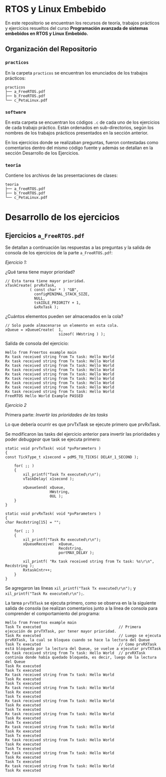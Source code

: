 # RTOS y Linux Embebido 

En este repositorio se encuentran los recursos de teoría, trabajos prácticos y ejercicios resueltos del curso **Programación avanzada de sistemas embebidos en RTOS y Linux Embebido.**

## Organización del Repositorio

### `practicos`

En la carpeta `practicos` se encuentran los enunciados de los trabajos prácticos: 

```
practicos
├── a_FreeRTOS.pdf
├── b_FreeRTOS.pdf
└── c_PetaLinux.pdf
```

### `software`

En esta carpeta se encuentran los códigos `.c` de cada uno de los ejercicios de cada trabajo práctico. Están ordenados en sub-directorios, según los nombres de los trabajos prácticos presentados en la sección anterior. 

En los ejercicios donde se realizaban preguntas, fueron contestadas como comentarios dentro del mismo código fuente y además se detallan en la sección Desarrollo de los Ejercicios. 

### `teoria`

Contiene los archivos de las presentaciones de clases:

```
teoria
├── a_freeRTOS.pdf
├── b_freeRTOS.pdf
└── c_PetaLinux.pdf
```


# Desarrollo de los ejercicios

## Ejercicios `a_FreeRTOS.pdf`

Se detallan a continuación las respuestas a las preguntas y la salida de consola de los ejercicios de la parte `a_FreeRTOS.pdf`:

*Ejercicio 1:*

¿Qué tarea tiene mayor prioridad?

```
// Esta tarea tiene mayor prioridad.
xTaskCreate( prvRxTask,
           ( const char * ) "GB",
             configMINIMAL_STACK_SIZE,
             NULL,
             tskIDLE_PRIORITY + 1,
             &xRxTask );
```

¿Cuántos elementos pueden ser almacenados en la cola?

```
// Solo puede almacenarse un elemento en esta cola.
xQueue = xQueueCreate( 	1, 
                        sizeof( HWstring ) );
```

Salida de consola del ejercicio: 

```
Hello from Freertos example main
Rx task received string from Tx task: Hello World
Rx task received string from Tx task: Hello World
Rx task received string from Tx task: Hello World
Rx task received string from Tx task: Hello World
Rx task received string from Tx task: Hello World
Rx task received string from Tx task: Hello World
Rx task received string from Tx task: Hello World
Rx task received string from Tx task: Hello World
Rx task received string from Tx task: Hello World
FreeRTOS Hello World Example PASSED
```

*Ejercicio 2*

Primera parte: *Invertir las prioridades de las tasks* 

Lo que debería ocurrir es que prvTxTask se ejecute primero que prvRxTask.

Se modificaron las tasks del ejercicio anterior para invertir las prioridades y poder *debuggear* que task se ejecuta primero: 

```
static void prvTxTask( void *pvParameters )
{
const TickType_t x1second = pdMS_TO_TICKS( DELAY_1_SECOND );

    for( ;; )
    {
        xil_printf("Task Tx executed\r\n");
        vTaskDelay( x1second );

        xQueueSend( xQueue,
                    HWstring,
                    0UL );
    }
}

static void prvRxTask( void *pvParameters )
{
char Recdstring[15] = "";

    for( ;; )
    {
        xil_printf("Task Rx executed\r\n");
        xQueueReceive(  xQueue,
                        Recdstring,
                        portMAX_DELAY );

        xil_printf( "Rx task received string from Tx task: %s\r\n", Recdstring );
        RxtaskCntr++;
    }
}
```

Se agregaron las líneas `xil_printf("Task Tx executed\r\n");` y `xil_printf("Task Rx executed\r\n");`. 

La tarea `prvTXTask` se ejecuta primero, como se observa en la la siguiente salida de consola (se realizan comentarios junto a la línea de consola para comprender el comportamiento del programa: 

```
Hello from Freertos example main
Task Tx executed                                   // Primera ejecución de prvTXTask, por tener mayor prioridad. 
Task Rx executed                                   // Luego se ejecuta prvRXTask, la cual se bloquea cuando se hace la lectura del Queue
Task Tx executed                                   // Como prvRXTask está bloqueda por la lectura del Queue, se vuelve a ejecutar prvTXTask
Rx task received string from Tx task: Hello World  // prvRXTask continúa donde había quedado bloqueda, es decir, luego de la lectura del Queue
Task Rx executed
Task Tx executed
Rx task received string from Tx task: Hello World
Task Rx executed
Task Tx executed
Rx task received string from Tx task: Hello World
Task Rx executed
Task Tx executed
Rx task received string from Tx task: Hello World
Task Rx executed
Task Tx executed
Rx task received string from Tx task: Hello World
Task Rx executed
Task Tx executed
Rx task received string from Tx task: Hello World
Task Rx executed
Task Tx executed
Rx task received string from Tx task: Hello World
Task Rx executed
Task Tx executed
Rx task received string from Tx task: Hello World
Task Rx executed
Task Tx executed
Rx task received string from Tx task: Hello World
Task Rx executed

```

